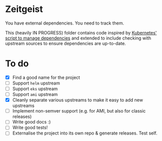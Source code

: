 Zeitgeist
=========

You have external dependencies. You need to track them.

This (heavily IN PROGRESS) folder contains code inspired by [Kubernetes' script to manage dependencies](https://groups.google.com/forum/?pli=1#!topic/kubernetes-dev/cTaYyb1a18I) and extended to include checking with upstream sources to ensure dependencies are up-to-date.

To do
=====

- [x] Find a good name for the project
- [ ] Support `helm` upstream
- [ ] Support `eks` upstream
- [ ] Support `ami` upstream
- [x] Cleanly separate various upstreams to make it easy to add new upstreams
- [ ] Implement non-semver support (e.g. for AMI, but also for classic releases)
- [ ] Write good docs :)
- [ ] Write good tests!
- [ ] Externalise the project into its own repo & generate releases. Test self.
